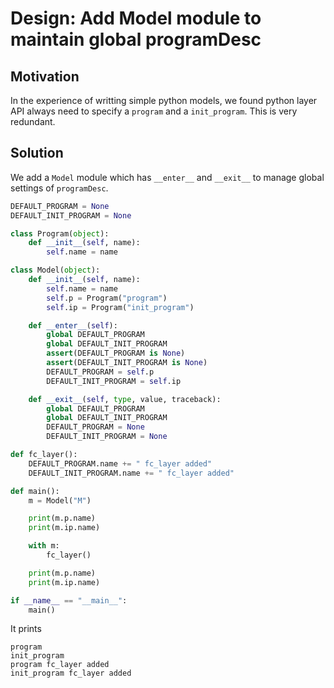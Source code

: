 # Design: Add Model module to maintain global programDesc

## Motivation

In the experience of writting simple python models, we found python layer API always need to specify a `program` and
a `init_program`. This is very redundant.

## Solution

We add a `Model` module which has `__enter__` and `__exit__` to manage global settings of `programDesc`.

```python
DEFAULT_PROGRAM = None
DEFAULT_INIT_PROGRAM = None

class Program(object):
    def __init__(self, name):
        self.name = name

class Model(object):
    def __init__(self, name):
        self.name = name
        self.p = Program("program")
        self.ip = Program("init_program")

    def __enter__(self):
        global DEFAULT_PROGRAM
        global DEFAULT_INIT_PROGRAM
        assert(DEFAULT_PROGRAM is None)
        assert(DEFAULT_INIT_PROGRAM is None)
        DEFAULT_PROGRAM = self.p
        DEFAULT_INIT_PROGRAM = self.ip

    def __exit__(self, type, value, traceback):
        global DEFAULT_PROGRAM
        global DEFAULT_INIT_PROGRAM
        DEFAULT_PROGRAM = None
        DEFAULT_INIT_PROGRAM = None

def fc_layer():
    DEFAULT_PROGRAM.name += " fc_layer added"
    DEFAULT_INIT_PROGRAM.name += " fc_layer added"

def main():
    m = Model("M")

    print(m.p.name)
    print(m.ip.name)

    with m:
        fc_layer()

    print(m.p.name)
    print(m.ip.name)

if __name__ == "__main__":
    main()
```
It prints
```
program
init_program
program fc_layer added
init_program fc_layer added
```
